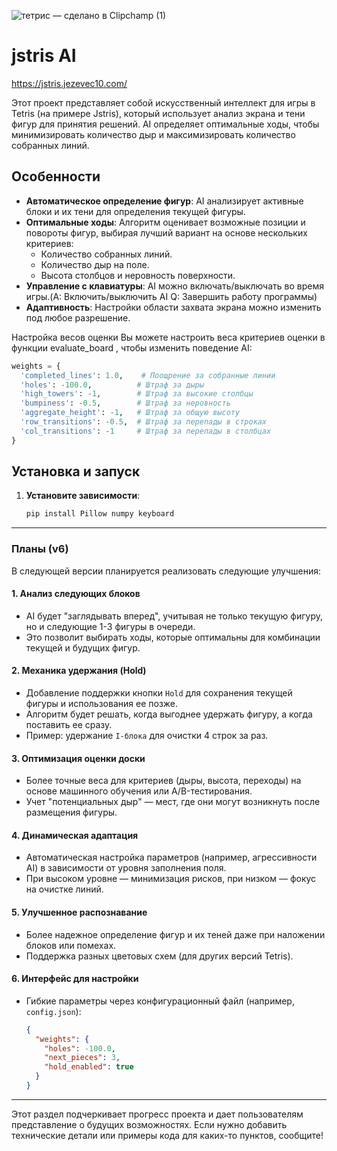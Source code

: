 ![тетрис — сделано в Clipchamp (1)](https://github.com/user-attachments/assets/c8c52df4-d841-473f-a1bd-4ad560735c8c)
# jstris AI
https://jstris.jezevec10.com/ 

Этот проект представляет собой искусственный интеллект для игры в Tetris (на примере Jstris), который использует анализ экрана и тени фигур для принятия решений. AI определяет оптимальные ходы, чтобы минимизировать количество дыр и максимизировать количество собранных линий.

## Особенности
- **Автоматическое определение фигур**: AI анализирует активные блоки и их тени для определения текущей фигуры.
- **Оптимальные ходы**: Алгоритм оценивает возможные позиции и повороты фигур, выбирая лучший вариант на основе нескольких критериев:
  - Количество собранных линий.
  - Количество дыр на поле.
  - Высота столбцов и неровность поверхности.
- **Управление с клавиатуры**: AI можно включать/выключать во время игры.(A: Включить/выключить AI Q: Завершить работу программы)
- **Адаптивность**: Настройки области захвата экрана можно изменить под любое разрешение.

Настройка весов оценки
Вы можете настроить веса критериев оценки в функции evaluate_board , чтобы изменить поведение AI:
  ```python
weights = {
    'completed_lines': 1.0,    # Поощрение за собранные линии
    'holes': -100.0,          # Штраф за дыры
    'high_towers': -1,        # Штраф за высокие столбцы
    'bumpiness': -0.5,        # Штраф за неровность
    'aggregate_height': -1,   # Штраф за общую высоту
    'row_transitions': -0.5,  # Штраф за перепады в строках
    'col_transitions': -1     # Штраф за перепады в столбцах
}
  ```

## Установка и запуск
1. **Установите зависимости**:
   ```python
   pip install Pillow numpy keyboard
   ```
---

### Планы (v6)  
В следующей версии планируется реализовать следующие улучшения:  

#### 1. **Анализ следующих блоков**  
   - AI будет "заглядывать вперед", учитывая не только текущую фигуру, но и следующие 1-3 фигуры в очереди.  
   - Это позволит выбирать ходы, которые оптимальны для комбинации текущей и будущих фигур.  

#### 2. **Механика удержания (Hold)**  
   - Добавление поддержки кнопки `Hold` для сохранения текущей фигуры и использования ее позже.  
   - Алгоритм будет решать, когда выгоднее удержать фигуру, а когда поставить ее сразу.  
   - Пример: удержание `I-блока` для очистки 4 строк за раз.  

#### 3. **Оптимизация оценки доски**  
   - Более точные веса для критериев (дыры, высота, переходы) на основе машинного обучения или A/B-тестирования.  
   - Учет "потенциальных дыр" — мест, где они могут возникнуть после размещения фигуры.  

#### 4. **Динамическая адаптация**  
   - Автоматическая настройка параметров (например, агрессивности AI) в зависимости от уровня заполнения поля.  
   - При высоком уровне — минимизация рисков, при низком — фокус на очистке линий.  

#### 5. **Улучшенное распознавание**  
   - Более надежное определение фигур и их теней даже при наложении блоков или помехах.  
   - Поддержка разных цветовых схем (для других версий Tetris).  

#### 6. **Интерфейс для настройки**  
   - Гибкие параметры через конфигурационный файл (например, `config.json`):  
     ```json
     {
       "weights": {
         "holes": -100.0,
         "next_pieces": 3,
         "hold_enabled": true
       }
     }
     ```  

---

Этот раздел подчеркивает прогресс проекта и дает пользователям представление о будущих возможностях. Если нужно добавить технические детали или примеры кода для каких-то пунктов, сообщите!
